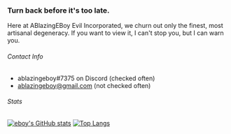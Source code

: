 ### Turn back before it's too late.

Here at ABlazingEBoy Evil Incorporated, we churn out only the finest, most artisanal degeneracy. If you want to view it, I can't stop you, but I can warn you.

###### Contact Info

- ablazingeboy#7375 on Discord (checked often)
- ablazingeboy@gmail.com (not checked often)

###### Stats

[![eboy's GitHub stats](https://github-readme-stats.vercel.app/api?username=ablazingeboy&show_icons=true&theme=great-gatsby)](https://github.com/anuraghazra/github-readme-stats)
[![Top Langs](https://github-readme-stats.vercel.app/api/top-langs/?username=ablazingeboy&langs_count=3&theme=great-gatsby)](https://github.com/anuraghazra/github-readme-stats)
